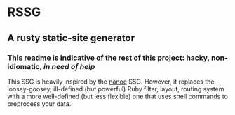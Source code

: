 # RSSG
## A rusty static-site generator

### This readme is indicative of the rest of this project: hacky, non-idiomatic, *in need of help*

This SSG is heavily inspired by the [nanoc](https://nanoc.app) SSG.
However, it replaces the loosey-goosey, ill-defined (but powerful) Ruby filter,
layout, routing system with a more well-defined (but less flexible) one that uses
shell commands to preprocess your data.
